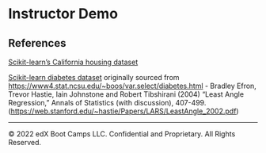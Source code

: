 # Instructor Demo

## References

[Scikit-learn’s California housing dataset](https://scikit-learn.org/stable/modules/generated/sklearn.datasets.fetch_california_housing.html)

[Scikit-learn diabetes dataset](https://scikit-learn.org/stable/datasets/toy_dataset.html#diabetes-dataset) originally sourced from https://www4.stat.ncsu.edu/~boos/var.select/diabetes.html - Bradley Efron, Trevor Hastie, Iain Johnstone and Robert Tibshirani (2004) “Least Angle Regression,” Annals of Statistics (with discussion), 407-499. (https://web.stanford.edu/~hastie/Papers/LARS/LeastAngle_2002.pdf)

- - -

© 2022 edX Boot Camps LLC. Confidential and Proprietary. All Rights Reserved.
